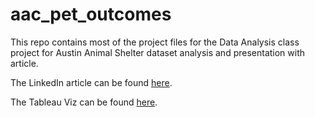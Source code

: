 # aac_pet_outcomes

This repo contains most of the project files for the Data Analysis class project for Austin Animal Shelter dataset analysis and presentation with article.

The LinkedIn article can be found [here](https://www.test.com/).

The Tableau Viz can be found [here](https://public.tableau.com/views/AnimalShelterVis/OutcomebyDoB?:language=en-US&:display_count=n&:origin=viz_share_link).
